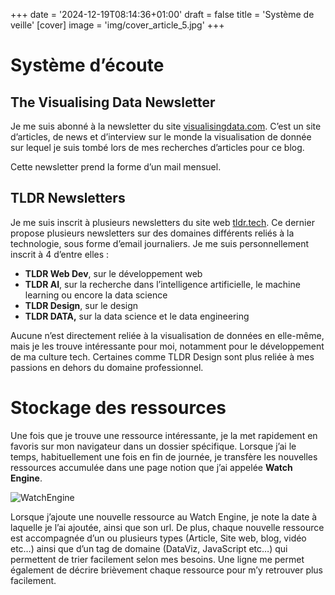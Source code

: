 +++
date = '2024-12-19T08:14:36+01:00'
draft = false
title = 'Système de veille'
[cover]
    image = 'img/cover_article_5.jpg'
+++

# Système d’écoute

## **The Visualising Data Newsletter**

Je me suis abonné à la newsletter du site [visualisingdata.com](https://visualisingdata.com/newsletter). C’est un site d’articles, de news et d’interview sur le monde la visualisation de donnée sur lequel je suis tombé lors de mes recherches d’articles pour ce blog.

Cette newsletter prend la forme d’un mail mensuel.

## TLDR Newsletters

Je me suis inscrit à plusieurs newsletters du site web [tldr.tech](http://tldr.tech). Ce dernier propose plusieurs newsletters sur des domaines différents reliés à la technologie, sous forme d’email journaliers. Je me suis personnellement inscrit à 4 d’entre elles :

- **TLDR Web Dev**, sur le développement web
- **TLDR AI**, sur la recherche dans l’intelligence artificielle, le machine learning ou encore la data science
- **TLDR Design**, sur le design
- **TLDR DATA,** sur la data science et le data engineering

Aucune n’est directement reliée à la visualisation de données en elle-même, mais je les trouve intéressante pour moi, notamment pour le développement de ma culture tech. Certaines comme TLDR Design sont plus reliée à mes passions en dehors du domaine professionnel.

# Stockage des ressources

Une fois que je trouve une ressource intéressante, je la met rapidement en favoris sur mon navigateur dans un dossier spécifique. Lorsque j’ai le temps, habituellement une fois en fin de journée, je transfère les nouvelles ressources accumulée dans une page notion que j’ai appelée **Watch Engine**.

![WatchEngine](/img/watchengine.png)

Lorsque j’ajoute une nouvelle ressource au Watch Engine, je note la date à laquelle je l’ai ajoutée, ainsi que son url. De plus, chaque nouvelle ressource est accompagnée d’un ou plusieurs types (Article, Site web, blog, vidéo etc…) ainsi que d’un tag de domaine (DataViz, JavaScript etc…) qui permettent de trier facilement selon mes besoins. Une ligne me permet également de décrire brièvement chaque ressource pour m’y retrouver plus facilement.
